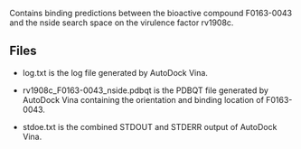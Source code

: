 Contains binding predictions between the bioactive compound F0163-0043 and the nside search space on the virulence factor rv1908c.

## Files

- log.txt is the log file generated by AutoDock Vina.

- rv1908c_F0163-0043_nside.pdbqt is the PDBQT file generated by AutoDock Vina containing the orientation and binding location of F0163-0043.

- stdoe.txt is the combined STDOUT and STDERR output of AutoDock Vina.

